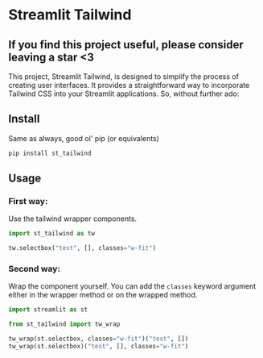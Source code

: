 # Streamlit Tailwind

## If you find this project useful, please consider leaving a star <3

This project, Streamlit Tailwind, is designed to simplify the process of creating user interfaces. It provides a straightforward way to incorporate Tailwind CSS into your Streamlit
applications. So, without further ado:

## Install

Same as always, good ol' pip (or equivalents)

```sh
pip install st_tailwind
```

## Usage

### First way:

Use the tailwind wrapper components.

```python
import st_tailwind as tw

tw.selectbox("test", [], classes="w-fit")
```

### Second way:

Wrap the component yourself. You can add the `classes` keyword argument either in the wrapper method or on the wrapped method.

```python
import streamlit as st

from st_tailwind import tw_wrap

tw_wrap(st.selectbox, classes="w-fit")("test", [])
tw_wrap(st.selectbox)("test", [], classes="w-fit")
```
